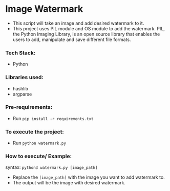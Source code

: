 # Image Watermark
+ This script will take an image and add desired watermark to it.
+ This project uses PIL module and OS module to add the watermark. PIL, the Python Imaging Library, is an open source library that enables the users to add, manipulate and save different file formats.

### Tech Stack:
+ Python

### Libraries used:
+ hashlib
+ argparse

###  Pre-requirements:
+ Run `pip install -r requirements.txt`

### To execute the project:
+ Run `python watermark.py`

### How to execute/ Example:
syntax: `python3 watermark.py [image_path]`
+ Replace the `[image_path]` with the image you want to add watermark to.
+ The output will be the image with desired watermark.
